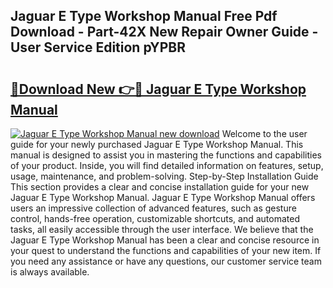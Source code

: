 ## Jaguar E Type Workshop Manual Free Pdf Download - Part-42X New Repair Owner Guide - User Service Edition pYPBR

# <h2><a href="http://bc10006.oget.top/?id=Jaguar+E+Type+Workshop+Manual">🔗Download New 👉🔴 Jaguar E Type Workshop Manual</a></h2>

[![Jaguar E Type Workshop Manual new download](https://i.imgur.com/5g1atiW.png)](http://bc10006.oget.top/?id=Jaguar+E+Type+Workshop+Manual)
Welcome to the user guide for your newly purchased Jaguar E Type Workshop Manual. This manual is designed to assist you in mastering the functions and capabilities of your product. Inside, you will find detailed information on features, setup, usage, maintenance, and problem-solving. Step-by-Step Installation Guide This section provides a clear and concise installation guide for your new Jaguar E Type Workshop Manual. Jaguar E Type Workshop Manual offers users an impressive collection of advanced features, such as gesture control, hands-free operation, customizable shortcuts, and automated tasks, all easily accessible through the user interface. We believe that the Jaguar E Type Workshop Manual has been a clear and concise resource in your quest to understand the functions and capabilities of your new item. If you need any assistance or have any questions, our customer service team is always available.
